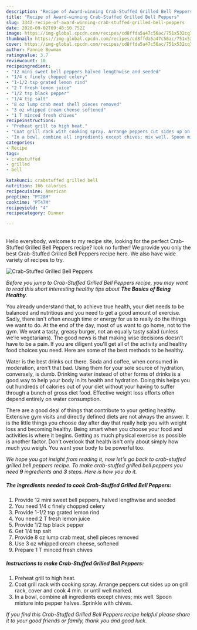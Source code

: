 ```yaml
---
description: "Recipe of Award-winning Crab-Stuffed Grilled Bell Peppers"
title: "Recipe of Award-winning Crab-Stuffed Grilled Bell Peppers"
slug: 3342-recipe-of-award-winning-crab-stuffed-grilled-bell-peppers
date: 2020-09-02T09:48:50.752Z
image: https://img-global.cpcdn.com/recipes/cd8ffda5a47c56ac/751x532cq70/crab-stuffed-grilled-bell-peppers-recipe-main-photo.jpg
thumbnail: https://img-global.cpcdn.com/recipes/cd8ffda5a47c56ac/751x532cq70/crab-stuffed-grilled-bell-peppers-recipe-main-photo.jpg
cover: https://img-global.cpcdn.com/recipes/cd8ffda5a47c56ac/751x532cq70/crab-stuffed-grilled-bell-peppers-recipe-main-photo.jpg
author: Fannie Bowman
ratingvalue: 3.7
reviewcount: 10
recipeingredient:
- "12 mini sweet bell peppers halved lengthwise and seeded"
- "1/4 c finely chopped celery"
- "1-1/2 tsp grated lemon rind"
- "2 T fresh lemon juice"
- "1/2 tsp black pepper"
- "1/4 tsp salt"
- "8 oz lump crab meat shell pieces removed"
- "3 oz whipped cream cheese softened"
- "1 T minced fresh chives"
recipeinstructions:
- "Preheat grill to high heat."
- "Coat grill rack with cooking spray. Arrange peppers cut sides up on grill rack, cover and cook 4 min. or until well marked."
- "In a bowl, combine all ingredients except chives; mix well. Spoon mixture into pepper halves. Sprinkle with chives."
categories:
- Recipe
tags:
- crabstuffed
- grilled
- bell

katakunci: crabstuffed grilled bell 
nutrition: 166 calories
recipecuisine: American
preptime: "PT28M"
cooktime: "PT47M"
recipeyield: "4"
recipecategory: Dinner

---
```

<br>
Hello everybody, welcome to my recipe site, looking for the perfect Crab-Stuffed Grilled Bell Peppers recipe? look no further! We provide you only the best Crab-Stuffed Grilled Bell Peppers recipe here. We also have wide variety of recipes to try.
<br>


![Crab-Stuffed Grilled Bell Peppers](https://img-global.cpcdn.com/recipes/cd8ffda5a47c56ac/751x532cq70/crab-stuffed-grilled-bell-peppers-recipe-main-photo.jpg)

<i>Before you jump to Crab-Stuffed Grilled Bell Peppers recipe, you may want to read this short interesting healthy tips about <strong>The Basics of Being Healthy</strong>.</i>

You already understand that, to achieve true health, your diet needs to be balanced and nutritious and you need to get a good amount of exercise. Sadly, there isn't often enough time or energy for us to really do the things we want to do. At the end of the day, most of us want to go home, not to the gym. We want a tasty, greasy burger, not an equally tasty salad (unless we’re vegetarians). The good news is that making wise decisions doesn’t have to be a pain. If you are diligent you'll get all of the activity and healthy food choices you need. Here are some of the best methods to be healthy.

Water is the best drinks out there. Soda and coffee, when consumed in moderation, aren't that bad. Using them for your sole source of hydration, conversely, is dumb. Drinking water instead of other forms of drinks is a good way to help your body in its health and hydration. Doing this helps you cut hundreds of calories out of your diet without your having to suffer through a bunch of gross diet food. Effective weight loss efforts often depend entirely on water consumption.

There are a good deal of things that contribute to your getting healthy. Extensive gym visits and directly defined diets are not always the answer. It is the little things you choose day after day that really help you with weight loss and becoming healthy. Being smart when you choose your food and activities is where it begins. Getting as much physical exercise as possible is another factor. Don't overlook that health isn't only about simply how much you weigh. You want your body to be powerful too. 


<i>We hope you got insight from reading it, now let's go back to crab-stuffed grilled bell peppers recipe. To make crab-stuffed grilled bell peppers you need <strong>9</strong> ingredients and <strong>3</strong> steps. Here is how you do it.
</i>

##### The ingredients needed to cook Crab-Stuffed Grilled Bell Peppers:

1. Provide 12 mini sweet bell peppers, halved lengthwise and seeded
1. You need 1/4 c finely chopped celery
1. Provide 1-1/2 tsp grated lemon rind
1. You need 2 T fresh lemon juice
1. Provide 1/2 tsp black pepper
1. Get 1/4 tsp salt
1. Provide 8 oz lump crab meat, shell pieces removed
1. Use 3 oz whipped cream cheese, softened
1. Prepare 1 T minced fresh chives


##### Instructions to make Crab-Stuffed Grilled Bell Peppers:

1. Preheat grill to high heat.
1. Coat grill rack with cooking spray. Arrange peppers cut sides up on grill rack, cover and cook 4 min. or until well marked.
1. In a bowl, combine all ingredients except chives; mix well. Spoon mixture into pepper halves. Sprinkle with chives.


<i>If you find this Crab-Stuffed Grilled Bell Peppers recipe helpful please share it to your good friends or family, thank you and good luck.</i>
